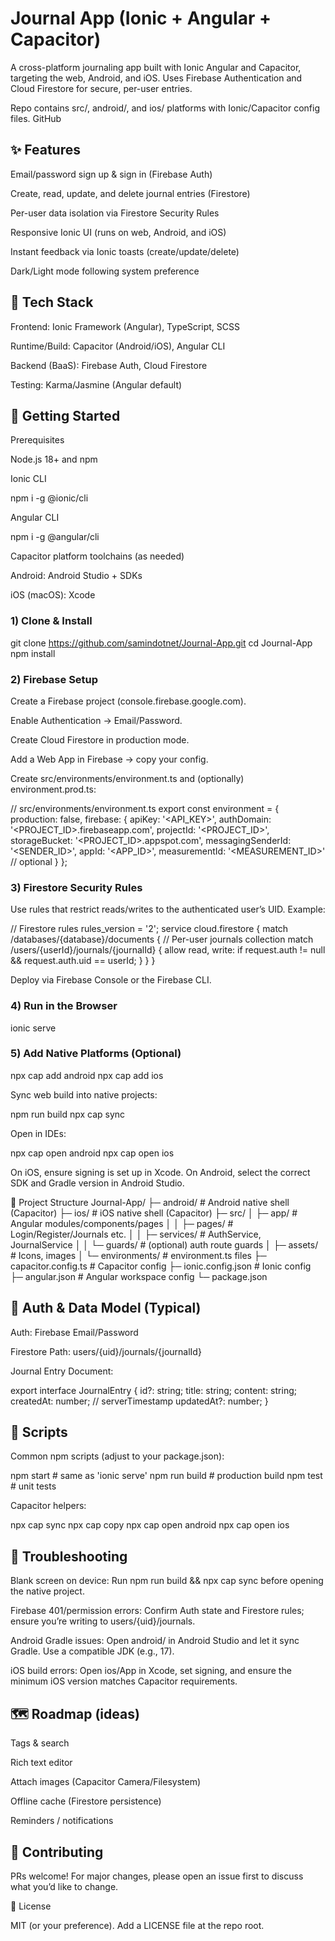# Journal App (Ionic + Angular + Capacitor)

A cross-platform journaling app built with Ionic Angular and Capacitor, targeting the web, Android, and iOS. Uses Firebase Authentication and Cloud Firestore for secure, per-user entries.

Repo contains src/, android/, and ios/ platforms with Ionic/Capacitor config files. 
GitHub

## ✨ Features

Email/password sign up & sign in (Firebase Auth)

Create, read, update, and delete journal entries (Firestore)

Per-user data isolation via Firestore Security Rules

Responsive Ionic UI (runs on web, Android, and iOS)

Instant feedback via Ionic toasts (create/update/delete)

Dark/Light mode following system preference

## 🧰 Tech Stack

Frontend: Ionic Framework (Angular), TypeScript, SCSS

Runtime/Build: Capacitor (Android/iOS), Angular CLI

Backend (BaaS): Firebase Auth, Cloud Firestore

Testing: Karma/Jasmine (Angular default)

## 🚀 Getting Started
Prerequisites

Node.js 18+ and npm

Ionic CLI

npm i -g @ionic/cli


Angular CLI

npm i -g @angular/cli


Capacitor platform toolchains (as needed)

Android: Android Studio + SDKs

iOS (macOS): Xcode

### 1) Clone & Install
git clone https://github.com/samindotnet/Journal-App.git
cd Journal-App
npm install

### 2) Firebase Setup

Create a Firebase project (console.firebase.google.com).

Enable Authentication → Email/Password.

Create Cloud Firestore in production mode.

Add a Web App in Firebase → copy your config.

Create src/environments/environment.ts and (optionally) environment.prod.ts:

// src/environments/environment.ts
export const environment = {
  production: false,
  firebase: {
    apiKey: '<API_KEY>',
    authDomain: '<PROJECT_ID>.firebaseapp.com',
    projectId: '<PROJECT_ID>',
    storageBucket: '<PROJECT_ID>.appspot.com',
    messagingSenderId: '<SENDER_ID>',
    appId: '<APP_ID>',
    measurementId: '<MEASUREMENT_ID>' // optional
  }
};

### 3) Firestore Security Rules

Use rules that restrict reads/writes to the authenticated user’s UID. Example:

// Firestore rules
rules_version = '2';
service cloud.firestore {
  match /databases/{database}/documents {
    // Per-user journals collection
    match /users/{userId}/journals/{journalId} {
      allow read, write: if request.auth != null && request.auth.uid == userId;
    }
  }
}


Deploy via Firebase Console or the Firebase CLI.

### 4) Run in the Browser
ionic serve

### 5) Add Native Platforms (Optional)
npx cap add android
npx cap add ios


Sync web build into native projects:

npm run build
npx cap sync


Open in IDEs:

npx cap open android
npx cap open ios


On iOS, ensure signing is set up in Xcode. On Android, select the correct SDK and Gradle version in Android Studio.

📁 Project Structure
Journal-App/
├─ android/                # Android native shell (Capacitor)
├─ ios/                    # iOS native shell (Capacitor)
├─ src/
│  ├─ app/                 # Angular modules/components/pages
│  │  ├─ pages/            # Login/Register/Journals etc.
│  │  ├─ services/         # AuthService, JournalService
│  │  └─ guards/           # (optional) auth route guards
│  ├─ assets/              # Icons, images
│  └─ environments/        # environment.ts files
├─ capacitor.config.ts     # Capacitor config
├─ ionic.config.json       # Ionic config
├─ angular.json            # Angular workspace config
└─ package.json

## 🔑 Auth & Data Model (Typical)

Auth: Firebase Email/Password

Firestore Path: users/{uid}/journals/{journalId}

Journal Entry Document:

export interface JournalEntry {
  id?: string;
  title: string;
  content: string;
  createdAt: number; // serverTimestamp
  updatedAt?: number;
}

## 🧪 Scripts

Common npm scripts (adjust to your package.json):

npm start           # same as 'ionic serve'
npm run build       # production build
npm test            # unit tests


Capacitor helpers:

npx cap sync
npx cap copy
npx cap open android
npx cap open ios

## 🧯 Troubleshooting

Blank screen on device: Run npm run build && npx cap sync before opening the native project.

Firebase 401/permission errors: Confirm Auth state and Firestore rules; ensure you’re writing to users/{uid}/journals.

Android Gradle issues: Open android/ in Android Studio and let it sync Gradle. Use a compatible JDK (e.g., 17).

iOS build errors: Open ios/App in Xcode, set signing, and ensure the minimum iOS version matches Capacitor requirements.

## 🗺️ Roadmap (ideas)

Tags & search

Rich text editor

Attach images (Capacitor Camera/Filesystem)

Offline cache (Firestore persistence)

Reminders / notifications

## 🤝 Contributing

PRs welcome! For major changes, please open an issue first to discuss what you’d like to change.

📄 License

MIT (or your preference). Add a LICENSE file at the repo root.

